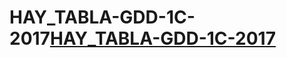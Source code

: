 # HAY_TABLA-GDD-1C-2017[HAY_TABLA-GDD-1C-2017](https://i.ytimg.com/vi/8ktYyme_sUw/maxresdefault.jpg)